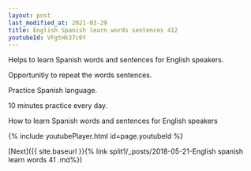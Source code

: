 ```yaml
---
layout: post
last_modified_at: 2021-03-29
title: English Spanish learn words sentences 412 
youtubeId: VFgtHk37c6Y
---
```

 
 
Helps to learn Spanish words and sentences for English speakers.

Opportunitiy to repeat the words sentences. 

Practice Spanish language. 
 
10 minutes practice every day. 
 
How to learn Spanish words and sentences for English speakers 
 
{% include youtubePlayer.html id=page.youtubeId %}
 
 
[Next]({{ site.baseurl }}{% link  split1/_posts/2018-05-21-English spanish learn words 41 .md%})
 
